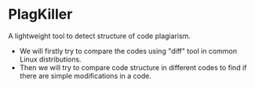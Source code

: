 # PlagKiller
A lightweight tool to detect structure of code plagiarism. 
* We will firstly try to compare the codes using "diff" tool in common Linux distributions. 
* Then we will try to compare code structure in different codes to find if there are simple modifications in a code. 
